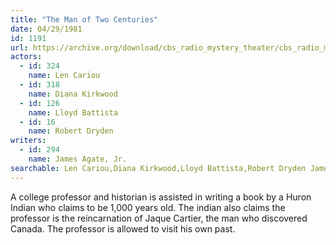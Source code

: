 ```yaml
---
title: "The Man of Two Centuries"
date: 04/29/1981
id: 1191
url: https://archive.org/download/cbs_radio_mystery_theater/cbs_radio_mystery_theater-1151-1200.zip/cbs_radio_mystery_theater-1151-1200%2Fcbsrmt_1191_the_man_of_two_centuries.mp3
actors:  
  - id: 324
    name: Len Cariou  
  - id: 318
    name: Diana Kirkwood  
  - id: 126
    name: Lloyd Battista  
  - id: 16
    name: Robert Dryden
writers:  
  - id: 294
    name: James Agate, Jr.
searchable: Len Cariou,Diana Kirkwood,Lloyd Battista,Robert Dryden James Agate, Jr.
---
```

A college professor and historian is assisted in writing a book by a Huron Indian who claims to be 1,000 years old. The indian also claims the professor is the reincarnation of Jaque Cartier, the man who discovered Canada. The professor is allowed to visit his own past.